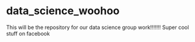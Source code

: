 # data_science_woohoo

This will be the repository for our data science group work!!!!!!! Super cool stuff on facebook